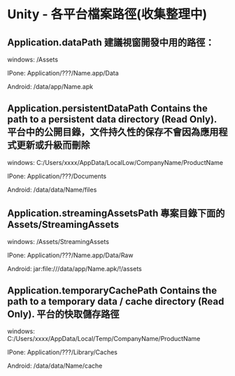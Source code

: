 # Unity - 各平台檔案路徑\(收集整理中\)

## **Application.dataPath** **建議視窗開發中用的路徑：**

windows:  /Assets

IPone: Application/???/Name.app/Data

Android: /data/app/Name.apk

## **Application.persistentDataPath** **Contains the path to a persistent data directory \(Read Only\).** **平台中的公開目錄，文件持久性的保存不會因為應用程式更新或升級而刪除**

windows:  C:/Users/xxxx/AppData/LocalLow/CompanyName/ProductName

IPone: Application/???/Documents

Android: /data/data/Name/files

## **Application.streamingAssetsPath** **專案目錄下面的 Assets/StreamingAssets**

windows:   /Assets/StreamingAssets

IPone: Application/???/Name.app/Data/Raw

Android: jar:file:///data/app/Name.apk/!/assets

## **Application.temporaryCachePath** **Contains the path to a temporary data / cache directory \(Read Only\).** **平台的快取儲存路徑**

windows: C:/Users/xxxx/AppData/Local/Temp/CompanyName/ProductName

IPone: Application/???/Library/Caches

Android:  /data/data/Name/cache

